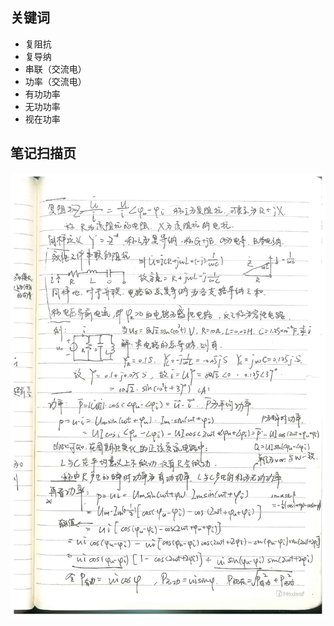 ## 关键词
- 复阻抗
- 复导纳
- 串联（交流电）
- 功率（交流电）
- 有功功率
- 无功功率
- 视在功率

## 笔记扫描页
![第59页](./images/page_59.png)

